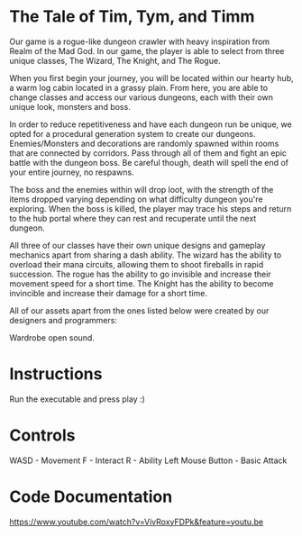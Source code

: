 # The Tale of Tim, Tym, and Timm
Our game is a rogue-like dungeon crawler with heavy inspiration from Realm of the Mad God.
In our game, the player is able to select from three unique classes, The Wizard, The Knight, and The Rogue.


When you first begin your journey, you will be located within our hearty hub, a warm log cabin located in a grassy plain.
From here, you are able to change classes and access our various dungeons, each with their own unique look, monsters and boss.


In order to reduce repetitiveness and have each dungeon run be unique, we opted for a procedural generation system to create our dungeons.
Enemies/Monsters and decorations are randomly spawned within rooms that are connected by corridors. Pass through all of them and fight an epic battle with the dungeon
boss.
Be careful though, death will spell the end of your entire journey, no respawns.


The boss and the enemies within will drop loot, with the strength of the items dropped varying depending on what difficulty dungeon you're exploring.
When the boss is killed, the player may trace his steps and return to the hub portal where they can rest and recuperate until the next dungeon.


All three of our classes have their own unique designs and gameplay mechanics apart from sharing a dash ability.
The wizard has the ability to overload their mana circuits, allowing them to shoot fireballs in rapid succession.
The rogue has the ability to go invisible and increase their movement speed for a short time.
The Knight has the ability to become invincible and increase their damage for a short time.


All of our assets apart from the ones listed below were created by our designers and programmers:

Wardrobe open sound.

# Instructions
Run the executable and press play :)

# Controls
WASD - Movement
F - Interact
R - Ability
Left Mouse Button - Basic Attack

# Code Documentation
https://www.youtube.com/watch?v=VivRoxyFDPk&feature=youtu.be

